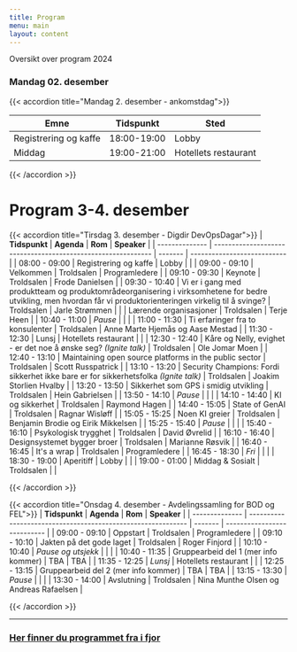 ```yaml
---
title: Program
menu: main
layout: content
---
```



Oversikt over program 2024 

### Mandag 02. desember


{{< accordion title="Mandag 2. desember - ankomstdag">}}

| Emne   | Tidspunkt   | Sted        |
|-------------|--------|-------------|
| Registrering og kaffe | 18:00-19:00 | Lobby |
| Middag | 19:00-21:00    | Hotellets restaurant |

{{< /accordion >}}



# Program 3-4. desember


{{< accordion title="Tirsdag 3. desember - Digdir DevOpsDagar">}}
| **Tidspunkt**  | **Agenda**                                                   | **Rom** | **Speaker**                 |
| -------------- | ------------------------------------------------------------ | ------- | --------------------------- |
| 08:00 - 09:00  | Registrering og kaffe                                        |  Lobby    |                             |
| 09:00 - 09:10  | Velkommen                                     |  Troldsalen       |    Programledere        |
| 09:10 - 09:30  | Keynote                                                      |  Troldsalen    |   Frode Danielsen         |
| 09:30 - 10:40  | Vi er i gang med produktteam og produktområdeorganisering i virksomhetene for bedre utvikling, men hvordan får vi produktorienteringen virkelig til å svinge?                                  |  Troldsalen       | Jarle Strømmen  |
|                | Lærende organisasjoner                                       |  Troldsalen       |           Terje Heen        |
| 10:40 - 11:00  | _Pause_                                                      |         |                             |
| 11:00 - 11:30  | Ti erfaringer fra to konsulenter                              |   Troldsalen      | Anne Marte Hjemås og Aase Mestad     |
| 11:30 - 12:30  | Lunsj                       |  Hotellets restaurant       |                |
| 12:30 - 12:40  | Kåre og Nelly, evighet - er det noe å ønske seg? _(Ignite talk)_                                |  Troldsalen       |    Ole Jomar Moen          |
| 12:40 - 13:10  | Maintaining open source platforms in the public sector                             |  Troldsalen       |        Scott Russpatrick    |
| 13:10 - 13:20  | Security Champions: Fordi sikkerhet ikke bare er for sikkerhetsfolka _(Ignite talk)_                                      |   Troldsalen      | Joakim Storlien Hvalby              |
| 13:20 - 13:50  | Sikkerhet som GPS i smidig utvikling             |   Troldsalen      |    Hein Gabrielsen            |
| 13:50 - 14:10  | _Pause_                                        |         |       |
| 14:10 - 14:40  | KI og sikkerhet                            |   Troldsalen      |       Raymond Hagen           |
| 14:40 - 15:05  | State of GenAI                                          |   Troldsalen      |      Ragnar Wisløff          |
| 15:05 - 15:25  | Noen KI greier                                    |    Troldsalen          |   Benjamin Brodie og Eirik Mikkelsen   |
| 15:25 - 15:40  | _Pause_                                        |         |       |
| 15:40 - 16:10  | Psykologisk trygghet                                          |   Troldsalen           |   David Øvrelid   |
| 16:10 - 16:40  | Designsystemet bygger broer                                  |       Troldsalen       |   Marianne Røsvik   |
| 16:40 - 16:45  | It's a wrap                                                  |  Troldsalen       | Programledere          |
| 16:45 - 18:30  | _Fri_                                                        |         |                             |
| 18:30 - 19:00  | Aperitiff                                                    |   Lobby      |                             |
| 19:00 - 01:00  | Middag & Sosialt                                             |   Troldsalen     |                             |

  
{{< /accordion >}}

{{< accordion title="Onsdag 4. desember - Avdelingssamling for BOD og FEL">}}
| **Tidspunkt**  | **Agenda**                                                   | **Rom** | **Speaker**                 |
| -------------- | ------------------------------------------------------------ | ------- | --------------------------- |
| 09:00 - 09:10  | Oppstart                                                 |  Troldsalen       |  Programledere          |
| 09:10 - 10:10  | Jakten på det gode laget                                 |   Troldsalen      |     Roger Finjord       |
| 10:10 - 10:40  | _Pause og utsjekk_                        |         |          |
| 10:40 - 11:35  | Gruppearbeid del 1 (mer info kommer)                       |   TBA      | TBA         |
| 11:35 - 12:25  | _Lunsj_                                 |    Hotellets restaurant     |                             |
| 12:25 - 13:15  | Gruppearbeid del 2 (mer info kommer)                       |   TBA      | TBA         |
| 13:15 - 13:30  | _Pause_                        |         |          |
| 13:30 - 14:00  | Avslutning                |  Troldsalen       | Nina Munthe Olsen og Andreas Rafaelsen            |

{{< /accordion >}}





---




### [Her finner du programmet fra i fjor](/arrangementarkiv/devopsdagar-2023/)
